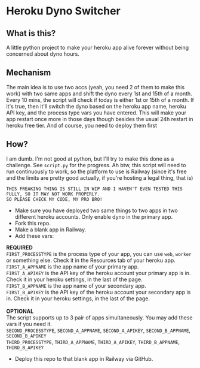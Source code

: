 # Heroku Dyno Switcher
## What is this?
A little python project to make your heroku app alive forever without being concerned about dyno hours.

## Mechanism
The main idea is to use two accs (yeah, you need 2 of them to make this work) with two same apps and shift the dyno every 1st and 15th of a month.
Every 10 mins, the script will check if today is either 1st or 15th of a month. If it's true, then it'll switch the dyno based on the heroku app name, heroku API key, and the process type vars you have entered.
This will make your app restart once more in those days though besides the usual 24h restart in heroku free tier. And of course, you need to deploy them first 

## How?
I am dumb. I'm not good at python, but I'll try to make this done as a challenge. See `script.py` for the progress. Ah btw, this script will need to run continuously to work, so the platform to use is Railway (since it's free and the limits are pretty good actually, if you're hosting a legal thing, that is)
```
THIS FREAKING THING IS STILL IN WIP AND I HAVEN'T EVEN TESTED THIS FULLY, SO IT MAY NOT WORK PROPERLY.
SO PLEASE CHECK MY CODE, MY PRO BRO!
```

- Make sure you have deployed two same things to two apps in two different heroku accounts. Only enable dyno in the primary app.
- Fork this repo.
- Make a blank app in Railway.
- Add these vars:

<b>REQUIRED</b> <br>
`FIRST_PROCESSTYPE` is the process type of your app, you can use `web`, `worker` or something else. Check it in the Resources tab of your heroku app.<br>
`FIRST_A_APPNAME` is the app name of your primary app.<br>
`FIRST_A_APIKEY` is the API key of the heroku account your primary app is in. Check it in your heroku settings, in the last of the page.<br>
`FIRST_B_APPNAME` is the app name of your secondary app.<br>
`FIRST_B_APIKEY` is the API key of the heroku account your secondary app is in. Check it in your heroku settings, in the last of the page.<br><br>
<b>OPTIONAL</b> <br>
The script supports up to 3 pair of apps simultaneously. You may add these vars if you need it.<br>
`SECOND_PROCESSTYPE`, `SECOND_A_APPNAME`, `SECOND_A_APIKEY`, `SECOND_B_APPNAME`, `SECOND_B_APIKEY`<br>
`THIRD_PROCESSTYPE`, `THIRD_A_APPNAME`, `THIRD_A_APIKEY`, `THIRD_B_APPNAME`, `THIRD_B_APIKEY`<br>
- Deploy this repo to that blank app in Railway via GitHub.
